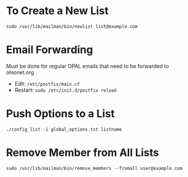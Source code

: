# To Create a New List
`sudo /usr/lib/mailman/bin/newlist list@example.com`


# Email Forwarding
Must be done for regular OPAL emails that need to be forwarded to ohionet.org

  * Edit: `/etc/postfix/main.cf`
  * Restart: `sudo /etc/init.d/postfix reload`


# Push Options to a List
`./config_list -i global_options.txt listname`


# Remove Member from All Lists
`sudo /usr/lib/mailman/bin/remove_members --fromall user@example.com`
